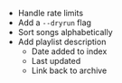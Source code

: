 - Handle rate limits
- Add a `--dryrun` flag
- Sort songs alphabetically
- Add playlist description
    - Date added to index
    - Last updated
    - Link back to archive
